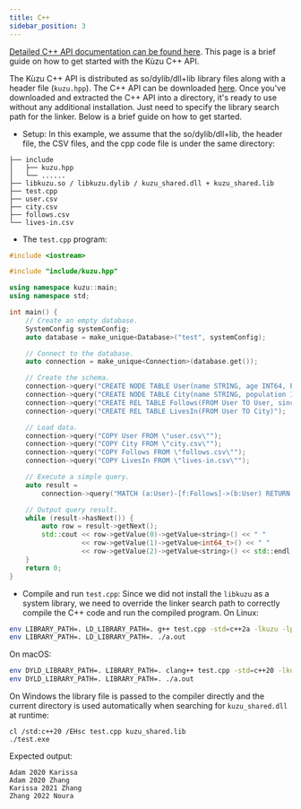 ```yaml
---
title: C++
sidebar_position: 3
---
```


[Detailed C++ API documentation can be found here](https://kuzudb.com/api-docs/cpp/annotated.html). This page is a brief guide 
on how to get started with the Kùzu C++ API.

The Kùzu C++ API is distributed as so/dylib/dll+lib library files along with a header file (`kuzu.hpp`). 
The C++ API can be downloaded [here](https://github.com/kuzudb/kuzu/releases/latest). 
Once you've downloaded and extracted the C++ API into a directory, it's ready to use without any additional installation. Just need to specify the library search path for the linker.
Below is a brief guide on how to get started.

- Setup:
In this example, we assume that the so/dylib/dll+lib, the header file, the CSV files, and the cpp code file is under the same directory:

```
├── include                                    
│   ├── kuzu.hpp
│   └── ......
├── libkuzu.so / libkuzu.dylib / kuzu_shared.dll + kuzu_shared.lib
├── test.cpp                                            
├── user.csv
├── city.csv
├── follows.csv
└── lives-in.csv
```

- The `test.cpp` program:

```cpp
#include <iostream>

#include "include/kuzu.hpp"

using namespace kuzu::main;
using namespace std;

int main() {
    // Create an empty database.
    SystemConfig systemConfig;
    auto database = make_unique<Database>("test", systemConfig);

    // Connect to the database.
    auto connection = make_unique<Connection>(database.get());

    // Create the schema.
    connection->query("CREATE NODE TABLE User(name STRING, age INT64, PRIMARY KEY (name))");
    connection->query("CREATE NODE TABLE City(name STRING, population INT64, PRIMARY KEY (name))");
    connection->query("CREATE REL TABLE Follows(FROM User TO User, since INT64)");
    connection->query("CREATE REL TABLE LivesIn(FROM User TO City)");

    // Load data.
    connection->query("COPY User FROM \"user.csv\"");
    connection->query("COPY City FROM \"city.csv\"");
    connection->query("COPY Follows FROM \"follows.csv\"");
    connection->query("COPY LivesIn FROM \"lives-in.csv\"");

    // Execute a simple query.
    auto result =
        connection->query("MATCH (a:User)-[f:Follows]->(b:User) RETURN a.name, f.since, b.name;");

    // Output query result.
    while (result->hasNext()) {
        auto row = result->getNext();
        std::cout << row->getValue(0)->getValue<string>() << " "
                  << row->getValue(1)->getValue<int64_t>() << " "
                  << row->getValue(2)->getValue<string>() << std::endl;
    }
    return 0;
}
```

- Compile and run `test.cpp`:
Since we did not install the `libkuzu` as a system library, we need to override the linker search path to correctly compile the C++ code and run the compiled program.
On Linux:
```bash
env LIBRARY_PATH=. LD_LIBRARY_PATH=. g++ test.cpp -std=c++2a -lkuzu -lpthread
env LIBRARY_PATH=. LD_LIBRARY_PATH=. ./a.out
```
On macOS:
```bash
env DYLD_LIBRARY_PATH=. LIBRARY_PATH=. clang++ test.cpp -std=c++20 -lkuzu
env DYLD_LIBRARY_PATH=. LIBRARY_PATH=. ./a.out
```
On Windows the library file is passed to the compiler directly and the current directory is used automatically when searching for `kuzu_shared.dll` at runtime:
```
cl /std:c++20 /EHsc test.cpp kuzu_shared.lib
./test.exe
```
Expected output:
```
Adam 2020 Karissa
Adam 2020 Zhang
Karissa 2021 Zhang
Zhang 2022 Noura
```
